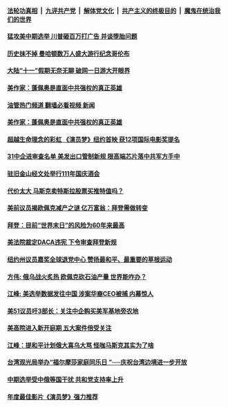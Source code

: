 ####  [法轮功真相](../../../../basic/blob/master/README.md?t=10111301) &nbsp;|&nbsp; [九评共产党](../../../../9ping.md/blob/master/README.md?t=10111301) &nbsp;|&nbsp; [解体党文化](../../../../jtdwh.md/blob/master/README.md?t=10111301)  &nbsp;|&nbsp; [共产主义的终极目的](../../../../gczydzjmd.md/blob/master/README.md?t=10111301) &nbsp;|&nbsp; [魔鬼在统治我们的世界](../../../../mgztzwmdsj.md/blob/master/README.md?t=10111301) 

#### [猛攻美中期选举 川普砸百万打广告 并谈堕胎问题](../pages/soh6/661173.md?t=10111301) 
#### [历史抹不掉 曼哈顿数万人盛大游行纪念哥伦布](../pages/soh6/661125.md?t=10111301) 
#### [大陆“十一”假期无奈无聊 破网一日游大开眼界](../pages/soh6/661146.md?t=10111301) 
#### [美作家：蓬佩奥是直面中共强权的真正英雄](../pages/soh6/661137.md?t=10111301) 
#### [油管热门频道 翻墙必看视频 新闻](http://209.250.226.216:81/youtube.html?10111301)
#### [美作家：蓬佩奥是直面中共强权的真正英雄](../pages/soh6/661137.md?t=10111301) 
#### [超越生命理念的彩虹 《演员梦》纽约首映 获12项国际电影奖提名](../pages/soh6/660867.md?t=10111301) 
#### [31中企进审查名单 美发出口管制新规 限高端芯片落中共军方手中 ](../pages/soh6/660570.md?t=10111301) 
#### [驻旧金山经文处举行111年国庆酒会](../pages/soh6/660546.md?t=10111301) 
#### [代价太大 马斯克卖特斯拉股票买推特值吗？](../pages/soh6/660504.md?t=10111301) 
#### [美前议员揭欧佩克减产之谜 亿万富翁：拜登需做转变](../pages/soh6/660495.md?t=10111301) 
#### [拜登：目前“世界末日”的风险为60年来最高](../pages/soh6/660447.md?t=10111301) 
#### [美法院裁定DACA违宪 下令审查拜登新规](../pages/soh6/660216.md?t=10111301) 
#### [纽约州议员嘉奖全球退党中心 赞扬最和平、最重要的草根运动](../pages/soh6/660171.md?t=10111301) 
#### [方伟: 俄乌战火炙热 欧佩克砍石油产量 世界能咋办？](../pages/soh6/660153.md?t=10111301) 
#### [江峰: 美选举数据发往中国 涉案华裔CEO被捕 内幕惊人](../pages/soh6/660045.md?t=10111301) 
#### [美51议员吁3部长：关注中企购买美军基地旁农地](../pages/soh6/659970.md?t=10111301) 
#### [美高院进入新开庭期 五大案件倍受关注](../pages/soh6/659940.md?t=10111301) 
#### [江峰：提和平计划俄大喜乌大骂 怪咖马斯克其实为了啥](../pages/soh6/659832.md?t=10111301) 
#### [台湾观光局举办“福尔摩莎家庭同乐日 ”──庆祝台湾边境进一步开放](../pages/soh6/659679.md?t=10111301) 
#### [中期选举受中俄等国干扰 共和党支持率上升](../pages/soh6/659592.md?t=10111301) 
#### [年度最佳影片《演员梦》强力推荐](../pages/soh6/659520.md?t=10111301) 
<img src='http://gfw-breaker.win/goodnews/indexes/soh6.md' width='0px' height='0px'/>
